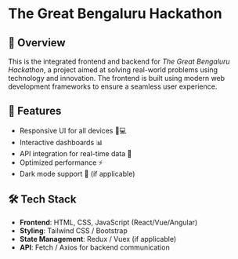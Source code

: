 # The Great Bengaluru Hackathon

## 🚀 Overview
This is the integrated frontend and backend for *The Great Bengaluru Hackathon*, a project aimed at solving real-world problems using technology and innovation. The frontend is built using modern web development frameworks to ensure a seamless user experience.

## 🎯 Features
- Responsive UI for all devices 📱💻
- Interactive dashboards 📊
- API integration for real-time data 🔄
- Optimized performance ⚡
- Dark mode support 🌙 (if applicable)

## 🛠️ Tech Stack
- **Frontend**: HTML, CSS, JavaScript (React/Vue/Angular)  
- **Styling**: Tailwind CSS / Bootstrap  
- **State Management**: Redux / Vuex (if applicable)  
- **API**: Fetch / Axios for backend communication  


